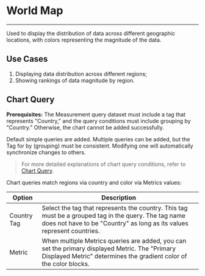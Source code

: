 # World Map
---

Used to display the distribution of data across different geographic locations, with colors representing the magnitude of the data.



## Use Cases

1. Displaying data distribution across different regions;
2. Showing rankings of data magnitude by region.

## Chart Query

**Prerequisites:** The Measurement query dataset must include a tag that represents "Country," and the query conditions must include grouping by "Country." Otherwise, the chart cannot be added successfully.

Default simple queries are added. Multiple queries can be added, but the Tag for by (grouping) must be consistent. Modifying one will automatically synchronize changes to others.

> For more detailed explanations of chart query conditions, refer to [Chart Query](chart-query.md).

Chart queries match regions via country and color via Metrics values:

| Option | Description |
| --- | --- |
| Country Tag | Select the tag that represents the country. This tag must be a grouped tag in the query. The tag name does not have to be "Country" as long as its values represent countries. |
| Metric | When multiple Metrics queries are added, you can set the primary displayed Metric. The "Primary Displayed Metric" determines the gradient color of the color blocks. |

<!--
## Chart Links

Links help you navigate from the current chart to target pages; internal and external links can be added; template variables can modify corresponding variable values in the link to pass data information, completing data linkage.

> For more related settings, refer to [Chart Links](chart-link.md).



## Common Configurations

| Option | Description |
| --- | --- |
| Title | Set a title for the chart. Once set, it will appear in the top-left corner of the chart and supports hiding. |
| Description | Add a description to the chart. After setting, an [i] prompt will appear after the chart title. If not set, it will not be displayed. |
| Color | Gradient intervals:<br/><li>Automatic: By default, the system divides the data into 5 intervals based on the maximum and minimum values, supporting custom maximum and minimum values;<br/><li>Custom: Supports customizing gradient color levels, i.e., setting the level of regional ranges on the map. The system defaults to dividing the selected Metric's max and min values into 5 gradient levels, supporting up to 10 levels, range customization, and display colors.<br/><br/>Gradient color scheme: The gradient color of the color blocks. After selecting a color, the system generates color blocks based on the selected color and the number of levels; includes 5 levels. |
| Legend | For more details, refer to [Legend Explanation](./timeseries-chart.md#legend). |
| Unit | **:material-numeric-1-box: Default unit display**:<br /><li>If the queried data is Metrics data and you have set units for Metrics in [Metric Management](../../metrics/dictionary.md), the system will display the data according to the set units;<br /><li>If no units are configured in **Metric Management**, it will display using thousand separators.<br />**:material-numeric-2-box: After configuring units**:<br />It prioritizes using your custom-configured units for display. For Metrics data, two options are supported:<br /><br />**Scientific Notation Explanation**<br /><u>Default rounding</u>: Units are ten thousand, million, etc., such as 10000 displayed as 1 ten thousand, 1000000 displayed as 1 million. Two decimal places are retained;<br /><u>Short scale</u>: Units are K, M, B. That is, thousand, million, billion, trillion, etc. For example, 1000 is 1 k, 10000 is 10 k, 1000000 is 1 million; two decimal places are retained.|
| Data Format | You can choose the number of decimal places and the thousand separator.<br /><li>The thousand separator is enabled by default. Disabling it will display the original value without any separators. For more details, refer to [Data Thousand Separator Format](../visual-chart/chart-query.md#thousand). |

## Advanced Configuration

| Option | Description |
| --- | --- |
| Lock Time | Fixes the time range for the current chart query data, unaffected by the global time component. After successful setup, the user-defined time appears in the top-right corner of the chart, such as [xx minutes], [xx hours], [xx days]. If the locked time interval is 30 minutes, then regardless of the time range view adjusted by the time component, only the most recent 30 minutes of data will be displayed. |
| Field Mapping | Works with object mapping features of view variables. By default, it is disabled. If object mapping is configured in view variables:<br /><li>Enabling field mapping displays the **grouped fields** and corresponding **mapped fields** in the chart, while unmapped grouped fields are not shown;<br /><li>Disabling field mapping shows the chart normally without displaying mapped fields.<br /> |
| Workspace Authorization | Authorized workspace list. After selection, the chart can query and display data from the authorized workspace. |
| Data Sampling | Applies only to workspaces using the Doris log data engine. When enabled, it samples data other than "Metrics," with a non-fixed sampling rate that dynamically adjusts based on data volume. |
| Time Offset | Non-time series data has at least a 1-minute delay after being stored. When selecting relative time queries, this may result in missing data from the last few minutes due to ingestion delays.<br />Enabling time offset shifts the actual query time range forward by 1 minute when querying relative time intervals to prevent empty data retrieval due to ingestion delays. For example, if it is currently 12:30 and you query the last 15 minutes of data, enabling time offset will actually query the time range from 12:14 to 12:29.<br />:warning: <br /><li>This setting applies only to relative time queries. If the query time range is an "absolute time range," time offset does not apply.<br /><li>For charts with time intervals, such as time series charts, time offset does not apply if the set time interval exceeds 1 minute. It only applies if the interval is <= 1 minute. For charts without time intervals, such as summary charts or bar charts, time offset remains effective. |
-->